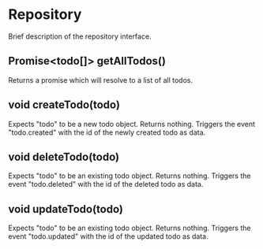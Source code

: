 # Repository

Brief description of the repository interface.

## Promise&lt;todo[]&gt; getAllTodos()

Returns a promise which will resolve to a list of all todos.

## void createTodo(todo)

Expects "todo" to be a new todo object.
Returns nothing.
Triggers the event "todo.created" with the id of the newly created todo as data.

## void deleteTodo(todo)

Expects "todo" to be an existing todo object.
Returns nothing.
Triggers the event "todo.deleted" with the id of the deleted todo as data.

## void updateTodo(todo)

Expects "todo" to be an existing todo object.
Returns nothing.
Triggers the event "todo.updated" with the id of the updated todo as data.
